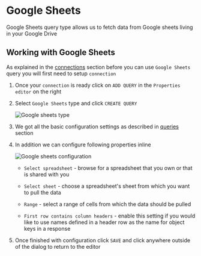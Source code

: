 # Google Sheets

<p class="description">Google Sheets query type allows us to fetch data from Google sheets living in your Google Drive</p>

## Working with Google Sheets

As explained in the [connections](/toolpad/connecting-to-data-sources/connections/) section before you can use `Google Sheets` query you will first need to setup `connection`

1. Once your `connection` is ready click on `ADD QUERY` in the `Properties editor` on the right

1. Select `Google Sheets` type and click `CREATE QUERY`

   ![Google sheets type](/static/toolpad/google-sheets-query-1.png)

1. We got all the basic configuration settings as described in [queries](/toolpad/connecting-to-data-sources/queries/) section

1. In addition we can configure following properties inline

   ![Google sheets configuration](/static/toolpad/google-sheets-query-2.png)

   - `Select spreadsheet` - browse for a spreadsheet that you own or that is shared with you

   - `Select sheet` - choose a spreadsheet's sheet from which you want to pull the data

   - `Range` - select a range of cells from which the data should be pulled

   - `First row contains column headers` - enable this setting if you would like to use names defined in a header row as the name for object keys in a response

1. Once finished with configuration click `SAVE` and click anywhere outside of the dialog to return to the editor

